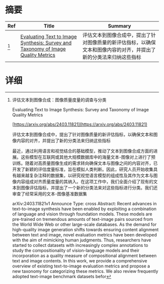 # 摘要

| Ref | Title | Summary |
| --- | --- | --- |
| [^1] | [Evaluating Text to Image Synthesis: Survey and Taxonomy of Image Quality Metrics](https://arxiv.org/abs/2403.11821) | 评估文本到图像合成中，提出了针对图像质量的新评估指标，以确保文本和图像内容的对齐，并提出了新的分类法来归纳这些指标 |

# 详细

[^1]: 评估文本到图像合成：图像质量度量的调查与分类

    Evaluating Text to Image Synthesis: Survey and Taxonomy of Image Quality Metrics

    [https://arxiv.org/abs/2403.11821](https://arxiv.org/abs/2403.11821)

    评估文本到图像合成中，提出了针对图像质量的新评估指标，以确保文本和图像内容的对齐，并提出了新的分类法来归纳这些指标

    

    最近，通过利用语言和视觉结合的基础模型，推动了文本到图像合成方面的进展。这些模型在互联网或其他大规模数据库中的海量文本-图像对上进行了预训练。随着对高质量图像生成的需求转向确保文本与图像之间的内容对齐，已开发了新颖的评估度量标准，旨在模拟人类判断。因此，研究人员开始收集具有越来越复杂注释的数据集，以研究视觉语言模型的组成性及其作为文本与图像内容组成对齐质量度量的其纳入。在这项工作中，我们全面介绍了现有的文本到图像评估指标，并提出了一个新的分类法来对这些指标进行分类。我们还审查了经常采用的文本-图像基准数据集

    arXiv:2403.11821v1 Announce Type: cross  Abstract: Recent advances in text-to-image synthesis have been enabled by exploiting a combination of language and vision through foundation models. These models are pre-trained on tremendous amounts of text-image pairs sourced from the World Wide Web or other large-scale databases. As the demand for high-quality image generation shifts towards ensuring content alignment between text and image, novel evaluation metrics have been developed with the aim of mimicking human judgments. Thus, researchers have started to collect datasets with increasingly complex annotations to study the compositionality of vision-language models and their incorporation as a quality measure of compositional alignment between text and image contents. In this work, we provide a comprehensive overview of existing text-to-image evaluation metrics and propose a new taxonomy for categorizing these metrics. We also review frequently adopted text-image benchmark datasets befor
    

